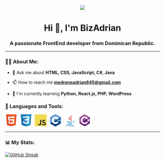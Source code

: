 <div id="header" align="center">
    <img src="https://media.giphy.com/media/QZkpIdieotn3i/giphy.gif" width="200" />
    <h1 align="center">Hi 👋, I'm BizAdrian</h1>
    <h3 align="center"> A passionate FrontEnd developer from Dominican Republic.
    </h3>
</div>

---

### 👨‍💻 About Me:

- 📩 Ask me about **HTML, CSS, JavaScript, C#, Java**

- 📫 How to reach me **medranoadrian645@gmail.com**

- 🌱 I'm currently learning **Python, React.js, PHP, WordPress**

<div align="left">
   <h3>🔨 Languages and Tools:</h3>
   <div>
       <img src="https://github.com/devicons/devicon/blob/master/icons/html5/html5-original.svg" title="HTML5" alt="HTML"
       width="40" height="40"/>&nbsp;
       <img src="https://github.com/devicons/devicon/blob/master/icons/css3/css3-original.svg" title="CSS3" alt="CSS"
       width="40" height="40"/>&nbsp;
       <img src="https://github.com/devicons/devicon/blob/master/icons/javascript/javascript-original.svg" title="JavaScript" alt="JavaScript"
       width="40" height="40"/>&nbsp;
       <img src="https://github.com/devicons/devicon/blob/master/icons/cplusplus/cplusplus-original.svg" title="C++" alt="cplusplus"
       width="40" height="40"/>&nbsp;
       <img src="https://github.com/devicons/devicon/blob/master/icons/java/java-original.svg" title="Java" alt="Java"
       width="40" height="40"/>&nbsp;
       <img src="https://github.com/devicons/devicon/blob/master/icons/csharp/csharp-original.svg" title="C#" alt="csharp"
       width="40" height="40"/>&nbsp;
   </div>
</div>

---

### 📊 My Stats:

[![GitHub Streak](https://github-readme-streak-stats.herokuapp.com?user=BizAdrian&theme=transparent&date_format=M%20j%5B%2C%20Y%5D)](https://git.io/streak-stats)
